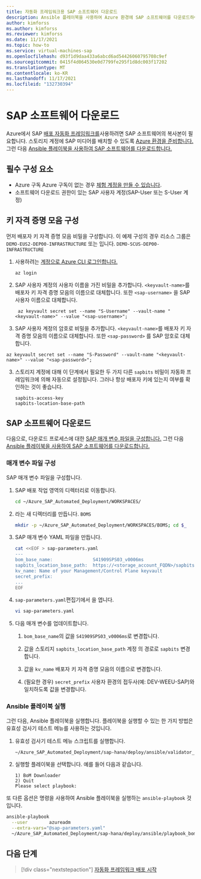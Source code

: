 ```yaml
---
title: 자동화 프레임워크용 SAP 소프트웨어 다운로드
description: Ansible 플레이북을 사용하여 Azure 환경에 SAP 소프트웨어를 다운로드하여 Azure에서 SAP 배포 자동화 프레임워크를 사용합니다.
author: kimforss
ms.author: kimforss
ms.reviewer: kimforss
ms.date: 11/17/2021
ms.topic: how-to
ms.service: virtual-machines-sap
ms.openlocfilehash: d93f1d9daa433a6abcd6ad54426060795708c9ef
ms.sourcegitcommit: 0415f4d064530e0d7799fe295f1d8dc003f17202
ms.translationtype: MT
ms.contentlocale: ko-KR
ms.lasthandoff: 11/17/2021
ms.locfileid: "132730394"
---
```

# <a name="download-sap-software"></a>SAP 소프트웨어 다운로드

Azure에서 SAP [배포 자동화 프레임워크를](automation-deployment-framework.md)사용하려면 SAP 소프트웨어의 복사본이 필요합니다. 스토리지 계정에 SAP 미디어를 배치할 수 있도록 [Azure 환경을 준비합니다.](#configure-key-vault) 그런 다음 [Ansible 플레이북을 사용하여 SAP 소프트웨어를 다운로드합니다.](#download-sap-software)

## <a name="prerequisites"></a>필수 구성 요소

- Azure 구독 Azure 구독이 없는 경우 [체험 계정을 만들 수 있습니다](https://azure.microsoft.com/free/?WT.mc_id=A261C142F).
- 소프트웨어 다운로드 권한이 있는 SAP 사용자 계정(SAP-User 또는 S-User 계정)

## <a name="configure-key-vault"></a>키 자격 증명 모음 구성

먼저 배포자 키 자격 증명 모음 비밀을 구성합니다. 이 예제 구성의 경우 리소스 그룹은 `DEMO-EUS2-DEP00-INFRASTRUCTURE` 또는 입니다. `DEMO-SCUS-DEP00-INFRASTRUCTURE`

1. 사용하려는 [계정으로 Azure CLI 로그인합니다.](/cli/azure/authenticate-azure-cli)

    ```azurecli-interactive
    az login
    ```

1. SAP 사용자 계정의 사용자 이름을 가진 비밀을 추가합니다. `<keyvault-name>`를 배포자 키 자격 증명 모음의 이름으로 대체합니다. 또한 `<sap-username>` 을 SAP 사용자 이름으로 대체합니다.

    ```azurecli-interactive
     az keyvault secret set --name "S-Username" --vault-name "<keyvault-name>" --value "<sap-username>";
    ```

2. SAP 사용자 계정의 암호로 비밀을 추가합니다. `<keyvault-name>`를 배포자 키 자격 증명 모음의 이름으로 대체합니다. 또한 `<sap-password>` 를 SAP 암호로 대체합니다.

```azurecli-interactive
az keyvault secret set --name "S-Password" --vault-name "<keyvault-name>" --value "<sap-password>";
```

3. 스토리지 계정에 대해 이 단계에서 필요한 두 가지 다른 `sapbits` 비밀이 자동화 프레임워크에 의해 자동으로 설정됩니다. 그러나 항상 배포자 키에 있는지 여부를 확인하는 것이 좋습니다.

    ```azurecli-interactive
    sapbits-access-key
    sapbits-location-base-path
    ```

## <a name="download-sap-software"></a>SAP 소프트웨어 다운로드

다음으로, 다운로드 프로세스에 대한 [SAP 매개 변수 파일을 구성합니다.](#configure-parameters-file) 그런 다음 [Ansible 플레이북을 사용하여 SAP 소프트웨어를 다운로드합니다.](#download-sap-software) 

### <a name="configure-parameters-file"></a>매개 변수 파일 구성

SAP 매개 변수 파일을 구성합니다.

1. SAP 배포 작업 영역의 디렉터리로 이동합니다.

    ```bash
    cd ~/Azure_SAP_Automated_Deployment/WORKSPACES/
    ```

1. 라는 새 디렉터리를 만듭니다. `BOMS`

    ```bash
    mkdir -p ~/Azure_SAP_Automated_Deployment/WORKSPACES/BOMS; cd $_
    ```

1. SAP 매개 변수 YAML 파일을 만듭니다.

    ```bash
    cat <<EOF > sap-parameters.yaml
    ---
    bom_base_name:               S41909SPS03_v0006ms
    sapbits_location_base_path:  https://<storage_account_FQDN>/sapbits
    kv_name: Name of your Management/Control Plane keyvault
    secret_prefix:
    ...
    EOF
    ```

1. `sap-parameters.yaml`편집기에서 을 엽니다.

    ```bash
    vi sap-parameters.yaml
    ``` 

1. 다음 매개 변수를 업데이트합니다.

    1. `bom_base_name`의 값을 `S41909SPS03_v0006ms`로 변경합니다.

    2. 값을 스토리지 `sapbits_location_base_path` 계정 의 경로로 `sapbits` 변경합니다.

    3. 값을 `kv_name` 배포자 키 자격 증명 모음의 이름으로 변경합니다.
   
   4. (필요한 경우) `secret_prefix` 사용자 환경의 접두사(예: DEV-WEEU-SAP)와 일치하도록 값을 변경합니다.
   
### <a name="execute-ansible-playbooks"></a>Ansible 플레이북 실행

그런 다음, Ansible 플레이북을 실행합니다. 플레이북을 실행할 수 있는 한 가지 방법은 유효성 검사기 테스트 메뉴를 사용하는 것입니다.

1. 유효성 검사기 테스트 메뉴 스크립트를 실행합니다.

    ```bash
    ~/Azure_SAP_Automated_Deployment/sap-hana/deploy/ansible/validator_test_menu.sh
    ```

1. 실행할 플레이북을 선택합니다. 예를 들어 다음과 같습니다.
    
    ```output
    1) BoM Downloader
    2) Quit
    Please select playbook: 
    ```


또 다른 옵션은 명령을 사용하여 Ansible 플레이북을 실행하는 `ansible-playbook` 것입니다. 

```bash
ansible-playbook                                                                                   \
  --user        azureadm                                                                           \
  --extra-vars="@sap-parameters.yaml"                                                              \
  ~/Azure_SAP_Automated_Deployment/sap-hana/deploy/ansible/playbook_bom_downloader.yaml
```

## <a name="next-steps"></a>다음 단계

> [!div class="nextstepaction"]
> [자동화 프레임워크 배포 시작](automation-get-started.md)
